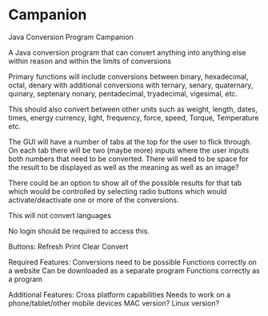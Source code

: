 # Campanion
Java Conversion Program Campanion

A Java conversion program that can convert anything into anything else within reason and within the limits of conversions

Primary functions will include conversions between binary, hexadecimal, octal, denary
with additional conversions with ternary, senary, quaternary, quinary, septenary
nonary, pentadecimal, tryadecimal, vigesimal, etc.

This should also convert between other units such as weight, length, dates, times, energy
currency, light, frequency, force, speed, Torque, Temperature etc.

The GUI will have a number of tabs at the top for the user to flick through. On each tab there will be two (maybe more) 
inputs where the user inputs both numbers that need to be converted. There will need to be space for the result to be 
displayed as well as the meaning as well as an image? 

There could be an option to show all of the possible results for that tab which would be controlled by selecting
radio buttons which would activate/deactivate one or more of the conversions. 

This will not convert languages

No login should be required to access this.

Buttons:
Refresh
Print
Clear
Convert

Required Features:
Conversions need to be possible
Functions correctly on a website
Can be downloaded as a separate program
Functions correctly as a program

Additional Features:
Cross platform capabilities
Needs to work on a phone/tablet/other mobile devices
MAC version?
Linux version?

